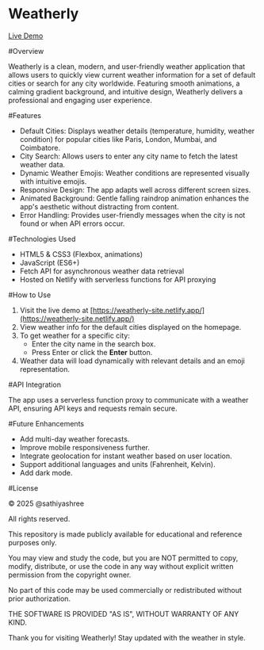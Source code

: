 # Weatherly

[Live Demo](https://weatherly-site.netlify.app/)


#Overview

Weatherly is a clean, modern, and user-friendly weather application that allows users to quickly view current weather information for a set of default cities or search for any city worldwide. Featuring smooth animations, a calming gradient background, and intuitive design, Weatherly delivers a professional and engaging user experience.


#Features

- Default Cities: Displays weather details (temperature, humidity, weather condition) for popular cities like Paris, London, Mumbai, and Coimbatore.
- City Search: Allows users to enter any city name to fetch the latest weather data.
- Dynamic Weather Emojis: Weather conditions are represented visually with intuitive emojis.
- Responsive Design: The app adapts well across different screen sizes.
- Animated Background: Gentle falling raindrop animation enhances the app's aesthetic without distracting from content.
- Error Handling: Provides user-friendly messages when the city is not found or when API errors occur.

#Technologies Used

- HTML5 & CSS3 (Flexbox, animations)
- JavaScript (ES6+)
- Fetch API for asynchronous weather data retrieval
- Hosted on Netlify with serverless functions for API proxying


#How to Use

1. Visit the live demo at [https://weatherly-site.netlify.app/](https://weatherly-site.netlify.app/)
2. View weather info for the default cities displayed on the homepage.
3. To get weather for a specific city:
   - Enter the city name in the search box.
   - Press Enter or click the **Enter** button.
4. Weather data will load dynamically with relevant details and an emoji representation.


#API Integration

The app uses a serverless function proxy to communicate with a weather API, ensuring API keys and requests remain secure.


#Future Enhancements

- Add multi-day weather forecasts.
- Improve mobile responsiveness further.
- Integrate geolocation for instant weather based on user location.
- Support additional languages and units (Fahrenheit, Kelvin).
- Add dark mode.



#License

© 2025 @sathiyashree

All rights reserved.

This repository is made publicly available for educational and reference purposes only.

You may view and study the code, but you are NOT permitted to copy, modify, distribute, or use the code in any way without explicit written permission from the copyright owner.

No part of this code may be used commercially or redistributed without prior authorization.

THE SOFTWARE IS PROVIDED "AS IS", WITHOUT WARRANTY OF ANY KIND.

Thank you for visiting Weatherly! Stay updated with the weather in style.
